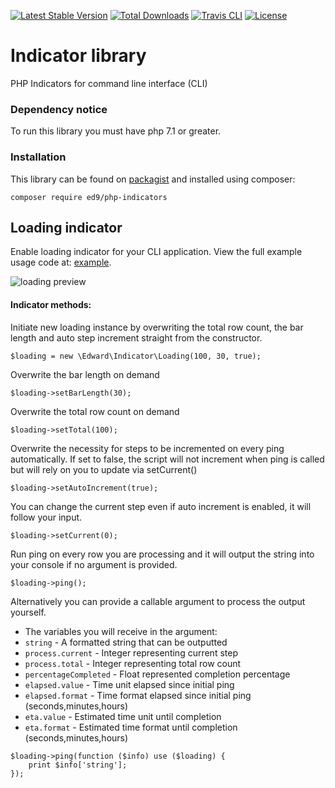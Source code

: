 [![Latest Stable Version](https://poser.pugx.org/ed9/php-indicators/v/stable)](https://packagist.org/packages/ed9/php-indicators)
[![Total Downloads](https://poser.pugx.org/ed9/php-indicators/downloads)](https://packagist.org/packages/ed9/php-indicators)
[![Travis CLI](https://travis-ci.org/ed9/php-indicators.svg?branch=master)](https://travis-ci.org/ed9/php-indicators)
[![License](https://poser.pugx.org/ed9/php-indicators/license)](https://packagist.org/packages/ed9/php-indicators)

# Indicator library
PHP Indicators for command line interface (CLI)

### Dependency notice

To run this library you must have php 7.1 or greater.

### Installation

This library can be found on [packagist](https://packagist.org/packages/ed9/php-indicators) and installed using composer:

`composer require ed9/php-indicators`

## Loading indicator

Enable loading indicator for your CLI application. 
View the full example usage code at: [example](https://github.com/ed9/php-indicators/blob/master/examples/loading.php).

![loading preview](https://s3.eu-west-2.amazonaws.com/ed9/github/php-indicators/loading-example-preview.png)

#### Indicator methods:

Initiate new loading instance by overwriting the total row count, the bar length and auto step increment straight from the constructor.

`$loading = new \Edward\Indicator\Loading(100, 30, true);`

Overwrite the bar length on demand

`$loading->setBarLength(30);`

Overwrite the total row count on demand

`$loading->setTotal(100);`

Overwrite the necessity for steps to be incremented on every ping automatically. If set to false, the script will not increment when ping is called but will rely on you to update via setCurrent()

`$loading->setAutoIncrement(true);`

You can change the current step even if auto increment is enabled, it will follow your input.

`$loading->setCurrent(0);`

Run ping on every row you are processing and it will output the string into your console if no argument is provided.

`$loading->ping();`

Alternatively you can provide a callable argument to process the output yourself.

* The variables you will receive in the argument:
* `string` - A formatted string that can be outputted
* `process.current` - Integer representing current step
* `process.total` - Integer representing total row count
* `percentageCompleted` - Float represented completion percentage
* `elapsed.value` - Time unit elapsed since initial ping
* `elapsed.format` - Time format elapsed since initial ping (seconds,minutes,hours)
* `eta.value` - Estimated time unit until completion
* `eta.format` - Estimated time format until completion (seconds,minutes,hours)

```
$loading->ping(function ($info) use ($loading) {
    print $info['string'];
});
```